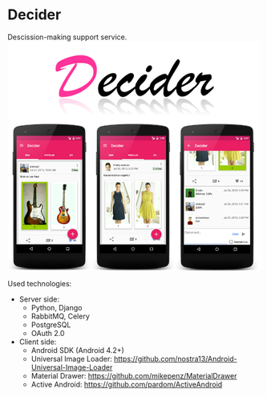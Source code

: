 # Decider
Descission-making support service.
![banner](https://raw.githubusercontent.com/tech-team/decider/master/img/banner.png)

Used technologies:
* Server side:
  * Python, Django
  * RabbitMQ, Celery
  * PostgreSQL
  * OAuth 2.0
* Client side:
  * Android SDK (Android 4.2+)
  * Universal Image Loader: https://github.com/nostra13/Android-Universal-Image-Loader
  * Material Drawer: https://github.com/mikepenz/MaterialDrawer
  * Active Android: https://github.com/pardom/ActiveAndroid
